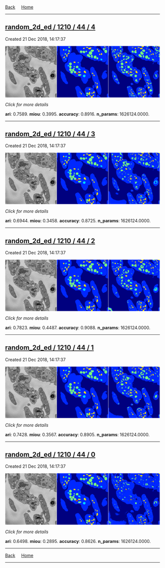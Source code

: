 
[Back](..)&nbsp;&nbsp;&nbsp;&nbsp;&nbsp;[Home](https://leapmanlab.github.io/snapshots)

---

<div class="summary"><a href="4"><h2>random_2d_ed / 1210 / 44 / 4</h2></a><p>Created 21 Dec 2018, 14:17:37
</p><a href="4"><img src="4/media/summary.png" align="center"></a><p>
<i>Click for more details</i>
</p></div>

**ari**: 0.7589. **miou**: 0.3995. **accuracy**: 0.8916. **n_params**: 1626124.0000. 

---

<div class="summary"><a href="3"><h2>random_2d_ed / 1210 / 44 / 3</h2></a><p>Created 21 Dec 2018, 14:17:37
</p><a href="3"><img src="3/media/summary.png" align="center"></a><p>
<i>Click for more details</i>
</p></div>

**ari**: 0.6944. **miou**: 0.3458. **accuracy**: 0.8725. **n_params**: 1626124.0000. 

---

<div class="summary"><a href="2"><h2>random_2d_ed / 1210 / 44 / 2</h2></a><p>Created 21 Dec 2018, 14:17:37
</p><a href="2"><img src="2/media/summary.png" align="center"></a><p>
<i>Click for more details</i>
</p></div>

**ari**: 0.7823. **miou**: 0.4487. **accuracy**: 0.9088. **n_params**: 1626124.0000. 

---

<div class="summary"><a href="1"><h2>random_2d_ed / 1210 / 44 / 1</h2></a><p>Created 21 Dec 2018, 14:17:37
</p><a href="1"><img src="1/media/summary.png" align="center"></a><p>
<i>Click for more details</i>
</p></div>

**ari**: 0.7428. **miou**: 0.3567. **accuracy**: 0.8905. **n_params**: 1626124.0000. 

---

<div class="summary"><a href="0"><h2>random_2d_ed / 1210 / 44 / 0</h2></a><p>Created 21 Dec 2018, 14:17:37
</p><a href="0"><img src="0/media/summary.png" align="center"></a><p>
<i>Click for more details</i>
</p></div>

**ari**: 0.6498. **miou**: 0.2895. **accuracy**: 0.8626. **n_params**: 1626124.0000. 

---

[Back](..)&nbsp;&nbsp;&nbsp;&nbsp;&nbsp;[Home](https://leapmanlab.github.io/snapshots)

---